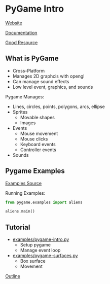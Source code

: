 PyGame Intro
============

[Website](http://www.pygame.org/)

[Documentation](http://www.pygame.org/docs/)

[Good Resource](http://aharrisbooks.net/pythonGame/)

What is PyGame
--------------

* Cross-Platform
* Manages 2D graphcis with opengl 
* Can manage sound effects
* Low level event, graphics, and sounds

Pygame Manages:

* Lines, circles, points, polygons, arcs, ellipse
* Sprites
	* Movable shapes
	* Images
* Events
	* Mouse movement
	* Mouse clicks
	* Keyboard events
	* Controller events
* Sounds

Pygame Examples
---------------

[Examples Source](https://bitbucket.org/pygame/pygame/src/9fcb7abf3185ea321863fea640f8ee444170632f/examples?at=default)

Running Examples:

```python
from pygame.examples import aliens

aliens.main()
```

Tutorial
--------

* [examples/pygame-intro.py](../examples/pygame-intro.py)
  * Setup pygame
  * Manage event loop
* [examples/pygame-surfaces.py](../examples/pygame-surfaces.py)
  * Box surface
  * Movement

[Outline](../outline.md)
